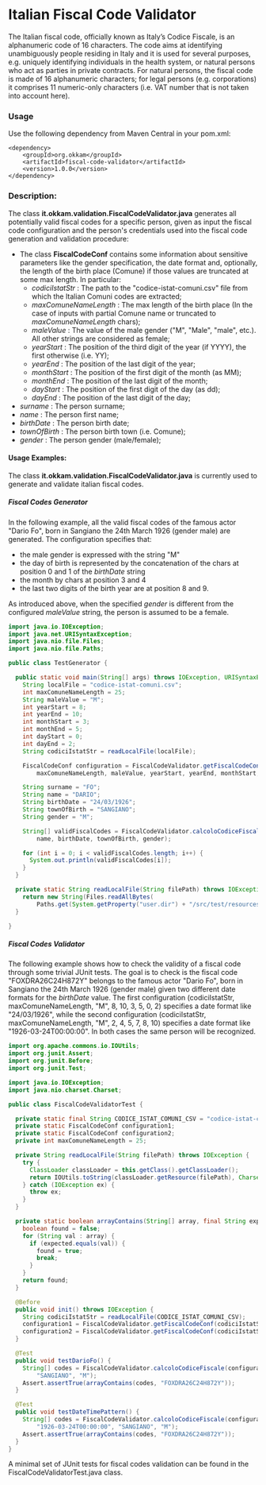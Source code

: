 # Italian Fiscal Code Validator

The Italian fiscal code, officially known as Italy’s Codice Fiscale, is an alphanumeric code of 16 characters. The code aims at identifying unambiguously people residing in Italy and it is used for several purposes, e.g. uniquely identifying individuals in the health system, or natural persons who act as parties in private contracts. For natural persons, the fiscal code is made of 16 alphanumeric characters; for legal persons (e.g. corporations) it comprises 11 numeric-only characters (i.e. VAT number that is not taken into account here).
### Usage

Use the following dependency from Maven Central in your pom.xml:

```
<dependency>
    <groupId>org.okkam</groupId>
    <artifactId>fiscal-code-validator</artifactId>
    <version>1.0.0</version>
</dependency>
```

### Description:

The class **it.okkam.validation.FiscalCodeValidator.java** generates all potentially valid fiscal codes for a specific person, given as input the fiscal code configuration and the person's credentials used into the fiscal code generation and validation procedure:

* The class **FiscalCodeConf** contains some information about sensitive parameters like the gender specification, the date format and, optionally, the length of the birth place (Comune) if those values are truncated at some max length. In particular:
    * *codiciIstatStr* : The path to the "codice-istat-comuni.csv" file from which the Italian Comuni codes are extracted;
    * *maxComuneNameLength* : The max length of the birth place (In the case of inputs with partial Comune name or truncated to *maxComuneNameLength* chars);
    * *maleValue* : The value of the male gender ("M", "Male", "male", etc.). All other strings are considered as female;
    * *yearStart* : The position of the third digit of the year (if YYYY), the first otherwise (i.e. YY);
    * *yearEnd* : The position of the last digit of the year;
    * *monthStart* : The position of the first digit of the month (as MM);
    * *monthEnd* : The position of the last digit of the month;
    * *dayStart* : The position of the first digit of the day (as dd);
    * *dayEnd* : The position of the last digit of the day;
* *surname* : The person surname;
* *name* : The person first name;
* *birthDate* : The person birth date;
* *townOfBirth* : The person birth town (i.e. Comune);
* *gender* : The person gender (male/female);

#### Usage Examples:

The class **it.okkam.validation.FiscalCodeValidator.java** is currently used to generate and validate italian fiscal codes.

##### Fiscal Codes Generator

In the following example, all the valid fiscal codes of the famous actor "Dario Fo", born in Sangiano the 24th March 1926 (gender male) are generated.
The configuration specifies that:
 * the male gender is expressed with the string "M"
 * the day of birth is represented by the concatenation of the chars at position 0 and 1 of the *birthDate* string
 * the month by chars at position 3 and 4
 * the last two digits of the birth year are at position 8 and 9.
	
As introduced above, when the specified *gender* is different from the configured *maleValue* string, the person is assumed to be a female. 

```java
import java.io.IOException;
import java.net.URISyntaxException;
import java.nio.file.Files;
import java.nio.file.Paths;

public class TestGenerator {

  public static void main(String[] args) throws IOException, URISyntaxException {
    String localFile = "codice-istat-comuni.csv";
    int maxComuneNameLength = 25;
    String maleValue = "M";
    int yearStart = 8;
    int yearEnd = 10;
    int monthStart = 3;
    int monthEnd = 5;
    int dayStart = 0;
    int dayEnd = 2;
    String codiciIstatStr = readLocalFile(localFile);

    FiscalCodeConf configuration = FiscalCodeValidator.getFiscalCodeConf(codiciIstatStr,
        maxComuneNameLength, maleValue, yearStart, yearEnd, monthStart, monthEnd, dayStart, dayEnd);

    String surname = "FO";
    String name = "DARIO";
    String birthDate = "24/03/1926";
    String townOfBirth = "SANGIANO";
    String gender = "M";

    String[] validFiscalCodes = FiscalCodeValidator.calcoloCodiceFiscale(configuration, surname,
        name, birthDate, townOfBirth, gender);

    for (int i = 0; i < validFiscalCodes.length; i++) {
      System.out.println(validFiscalCodes[i]);
    }
  }

  private static String readLocalFile(String filePath) throws IOException, URISyntaxException {
    return new String(Files.readAllBytes(
        Paths.get(System.getProperty("user.dir") + "/src/test/resources/" + filePath)));
  }

}
```

##### Fiscal Codes Validator

The following example shows how to check the validity of a fiscal code through some trivial JUnit tests. The goal is to check is the fiscal code "FOXDRA26C24H872Y" belongs to the famous actor "Dario Fo", born in Sangiano the 24th March 1926 (gender male) given two different date formats for the *birthDate* value. 
The first configuration (codiciIstatStr, maxComuneNameLength, "M", 8, 10, 3, 5, 0, 2) specifies a date format like "24/03/1926", while the second configuration (codiciIstatStr, maxComuneNameLength, "M", 2, 4, 5, 7, 8, 10) specifies a date format like "1926-03-24T00:00:00". 
In both cases the same person will be recognized.

```java
import org.apache.commons.io.IOUtils;
import org.junit.Assert;
import org.junit.Before;
import org.junit.Test;

import java.io.IOException;
import java.nio.charset.Charset;

public class FiscalCodeValidatorTest {

  private static final String CODICE_ISTAT_COMUNI_CSV = "codice-istat-comuni.csv";
  private static FiscalCodeConf configuration1;
  private static FiscalCodeConf configuration2;
  private int maxComuneNameLength = 25;

  private String readLocalFile(String filePath) throws IOException {
    try {
      ClassLoader classLoader = this.getClass().getClassLoader();
      return IOUtils.toString(classLoader.getResource(filePath), Charset.forName("UTF-8"));
    } catch (IOException ex) {
      throw ex;
    }
  }

  private static boolean arrayContains(String[] array, final String expected) {
    boolean found = false;
    for (String val : array) {
      if (expected.equals(val)) {
        found = true;
        break;
      }
    }
    return found;
  }

  @Before
  public void init() throws IOException {
    String codiciIstatStr = readLocalFile(CODICE_ISTAT_COMUNI_CSV);
    configuration1 = FiscalCodeValidator.getFiscalCodeConf(codiciIstatStr, maxComuneNameLength, "M", 8, 10, 3, 5, 0, 2);
    configuration2 = FiscalCodeValidator.getFiscalCodeConf(codiciIstatStr, maxComuneNameLength, "M", 2, 4, 5, 7, 8, 10);
  }

  @Test
  public void testDarioFo() {
    String[] codes = FiscalCodeValidator.calcoloCodiceFiscale(configuration1, "FO", "DARIO", "24/03/1926",
        "SANGIANO", "M");
    Assert.assertTrue(arrayContains(codes, "FOXDRA26C24H872Y"));
  }

  @Test
  public void testDateTimePattern() {
    String[] codes = FiscalCodeValidator.calcoloCodiceFiscale(configuration2, "FO", "DARIO",
        "1926-03-24T00:00:00", "SANGIANO", "M");
    Assert.assertTrue(arrayContains(codes, "FOXDRA26C24H872Y"));
  }
}
```
A minimal set of JUnit tests for fiscal codes validation can be found in the FiscalCodeValidatorTest.java class.